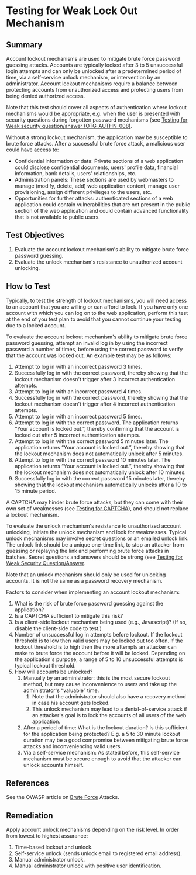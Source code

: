 # Testing for Weak Lock Out Mechanism

## Summary

Account lockout mechanisms are used to mitigate brute force password guessing attacks. Accounts are typically locked after 3 to 5 unsuccessful login attempts and can only be unlocked after a predetermined period of time, via a self-service unlock mechanism, or intervention by an administrator. Account lockout mechanisms require a balance between protecting accounts from unauthorized access and protecting users from being denied authorized access.

Note that this test should cover all aspects of authentication where lockout mechanisms would be appropriate, e.g. when the user is presented with security questions during forgotten password mechanisms (see [Testing for Weak security question/answer (OTG-AUTHN-008)](4.5.8_Testing_for_Weak_Security_Question_Answer_OTG-AUTHN-008.md).

Without a strong lockout mechanism, the application may be susceptible to brute force attacks. After a successful brute force attack, a malicious user could have access to:

- Confidential information or data: Private sections of a web application could disclose confidential documents, users' profile data, financial information, bank details, users' relationships, etc.
- Administration panels: These sections are used by webmasters to manage (modify, delete, add) web application content, manage user provisioning, assign different privileges to the users, etc.
- Opportunities for further attacks: authenticated sections of a web application could contain vulnerabilities that are not present in the public section of the web application and could contain advanced functionality that is not available to public users.

## Test Objectives

1. Evaluate the account lockout mechanism's ability to mitigate brute force password guessing.
2. Evaluate the unlock mechanism's resistance to unauthorized account unlocking.

## How to Test

Typically, to test the strength of lockout mechanisms, you will need access to an account that you are willing or can afford to lock. If you have only one account with which you can log on to the web application, perform this test at the end of you test plan to avoid that you cannot continue your testing due to a locked account.

To evaluate the account lockout mechanism's ability to mitigate brute force password guessing, attempt an invalid log in by using the incorrect password a number of times, before using the correct password to verify that the account was locked out. An example test may be as follows:

1. Attempt to log in with an incorrect password 3 times.
2. Successfully log in with the correct password, thereby showing that the lockout mechanism doesn't trigger after 3 incorrect authentication attempts.
3. Attempt to log in with an incorrect password 4 times.
4. Successfully log in with the correct password, thereby showing that the lockout mechanism doesn't trigger after 4 incorrect authentication attempts.
5. Attempt to log in with an incorrect password 5 times.
6. Attempt to log in with the correct password. The application returns “Your account is locked out.”, thereby confirming that the account is locked out after 5 incorrect authentication attempts.
7. Attempt to log in with the correct password 5 minutes later. The application returns “Your account is locked out.”, thereby showing that the lockout mechanism does not automatically unlock after 5 minutes.
8. Attempt to log in with the correct password 10 minutes later. The application returns “Your account is locked out.”, thereby showing that the lockout mechanism does not automatically unlock after 10 minutes.
9. Successfully log in with the correct password 15 minutes later, thereby showing that the lockout mechanism automatically unlocks after a 10 to 15 minute period.

A CAPTCHA may hinder brute force attacks, but they can come with their own set of weaknesses (see [Testing for CAPTCHA](https://www.owasp.org/index.php/Testing_for_Captcha_(OWASP-AT-012))), and should not replace a lockout mechanism.

To evaluate the unlock mechanism's resistance to unauthorized account unlocking, initiate the unlock mechanism and look for weaknesses. Typical unlock mechanisms may involve secret questions or an emailed unlock link. The unlock link should be a unique one-time link, to stop an attacker from guessing or replaying the link and performing brute force attacks in batches. Secret questions and answers should be strong (see [Testing for Weak Security Question/Answer](4.5.8_Testing_for_Weak_Security_Question_Answer_OTG-AUTHN-008.md).

Note that an unlock mechanism should only be used for unlocking accounts. It is not the same as a password recovery mechanism.

Factors to consider when implementing an account lockout mechanism:

1. What is the risk of brute force password guessing against the application?
2. Is a CAPTCHA sufficient to mitigate this risk?
3. Is a client-side lockout mechanism being used (e.g., Javascript)? (If so, disable the client-side code to test.)
4. Number of unsuccessful log in attempts before lockout. If the lockout threshold is to low then valid users may be locked out too often. If the lockout threshold is to high then the more attempts an attacker can make to brute force the account before it will be locked. Depending on the application's purpose, a range of 5 to 10 unsuccessful attempts is typical lockout threshold.
5. How will accounts be unlocked?
    1. Manually by an administrator: this is the most secure lockout method, but may cause inconvenience to users and take up the administrator's “valuable” time.
        1. Note that the administrator should also have a recovery method in case his account gets locked.
        2. This unlock mechanism may lead to a denial-of-service attack if an attacker's goal is to lock the accounts of all users of the web application.
    2. After a period of time: What is the lockout duration? Is this sufficient for the application being protected? E.g. a 5 to 30 minute lockout duration may be a good compromise between mitigating brute force attacks and inconveniencing valid users.
    3. Via a self-service mechanism: As stated before, this self-service mechanism must be secure enough to avoid that the attacker can unlock accounts himself.

## References

See the OWASP article on [Brute Force](https://www.owasp.org/index.php/Brute_force_attack) Attacks.

## Remediation

Apply account unlock mechanisms depending on the risk level. In order from lowest to highest assurance:

1. Time-based lockout and unlock.
2. Self-service unlock (sends unlock email to registered email address).
3. Manual administrator unlock.
4. Manual administrator unlock with positive user identification.
